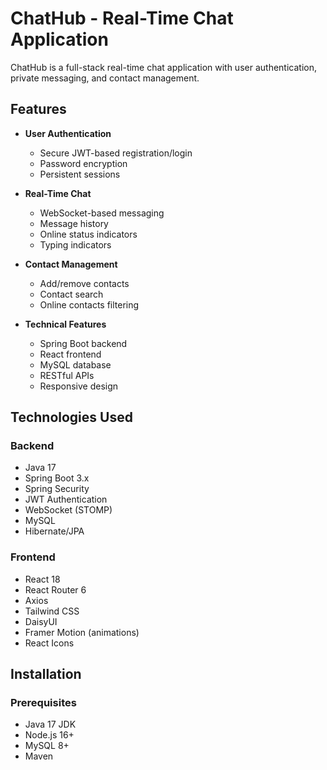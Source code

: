 # ChatHub - Real-Time Chat Application

ChatHub is a full-stack real-time chat application with user authentication, private messaging, and contact management.

## Features

- **User Authentication**
  - Secure JWT-based registration/login
  - Password encryption
  - Persistent sessions

- **Real-Time Chat**
  - WebSocket-based messaging
  - Message history
  - Online status indicators
  - Typing indicators

- **Contact Management**
  - Add/remove contacts
  - Contact search
  - Online contacts filtering

- **Technical Features**
  - Spring Boot backend
  - React frontend
  - MySQL database
  - RESTful APIs
  - Responsive design

## Technologies Used

### Backend
- Java 17
- Spring Boot 3.x
- Spring Security
- JWT Authentication
- WebSocket (STOMP)
- MySQL
- Hibernate/JPA

### Frontend
- React 18
- React Router 6
- Axios
- Tailwind CSS
- DaisyUI
- Framer Motion (animations)
- React Icons

## Installation

### Prerequisites
- Java 17 JDK
- Node.js 16+
- MySQL 8+
- Maven
